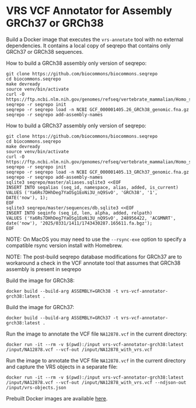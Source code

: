 # VRS VCF Annotator for Assembly GRCh37 or GRCh38
Build a Docker image that executes the `vrs-annotate` tool with no external dependencies.
It contains a local copy of seqrepo that contains only GRCh37 or GRCh38 sequences.

How to build a GRCh38 assembly only version of seqrepo:
```shell
git clone https://github.com/biocommons/biocommons.seqrepo
cd biocommons.seqrepo
make devready
source venv/bin/activate
curl -O https://ftp.ncbi.nlm.nih.gov/genomes/refseq/vertebrate_mammalian/Homo_sapiens/all_assembly_versions/GCF_000001405.26_GRCh38/GCF_000001405.26_GRCh38_genomic.fna.gz
seqrepo -r seqrepo init
seqrepo -r seqrepo load -n NCBI GCF_000001405.26_GRCh38_genomic.fna.gz 
seqrepo -r seqrepo add-assembly-names
```

How to build a GRCh37 assembly only version of seqrepo:
```shell
git clone https://github.com/biocommons/biocommons.seqrepo
cd biocommons.seqrepo
make devready
source venv/bin/activate
curl -O https://ftp.ncbi.nlm.nih.gov/genomes/refseq/vertebrate_mammalian/Homo_sapiens/all_assembly_versions/GCF_000001405.13_GRCh37/GCF_000001405.13_GRCh37_genomic.fna.gz
seqrepo -r seqrepo init
seqrepo -r seqrepo load -n NCBI GCF_000001405.13_GRCh37_genomic.fna.gz
seqrepo -r seqrepo add-assembly-names
sqlite3 seqrepo/master/aliases.sqlite3 <<EOF
INSERT INTO seqalias (seq_id, namespace, alias, added, is_current) 
VALUES ('Ya6Rs7DHhDeg7YaOSg1EoNi3U_nQ9SvO', 'GRCh38', '1', DATE('now'), 1);
EOF
sqlite3 seqrepo/master/sequences/db.sqlite3 <<EOF
INSERT INTO seqinfo (seq_id, len, alpha, added, relpath) 
VALUES ('Ya6Rs7DHhDeg7YaOSg1EoNi3U_nQ9SvO', 248956422, 'ACGMNRT', date('now'), '2025/0331/1411/1743430287.165611.fa.bgz');
EOF
```
NOTE: On MacOS you may need to use the `--rsync-exe` option to specify a compatible rsync version install with Homebrew.

NOTE: The post-build seqrepo database modifications for GRCh37 are to workaround a check in the VCF annotate tool that
assumes that GRCh38 assembly is present in seqrepo


Build the image for GRCh38:
```shell
docker build --build-arg ASSEMBLY=GRCh38 -t vrs-vcf-annotator-grch38:latest .
```

Build the image for GRCh37:
```shell
docker build --build-arg ASSEMBLY=GRCh37 -t vrs-vcf-annotator-grch38:latest .
```

Run the image to annotate the VCF file `NA12878.vcf` in the current directory:
```shell
docker run -it --rm -v $(pwd):/input vrs-vcf-annotator-grch38:latest /input/NA12878.vcf --vcf-out /input/NA12878_with_vrs.vcf
```

Run the image to annotate the VCF file `NA12878.vcf` in the current directory and capture the VRS objects in a separate file:
```shell
docker run -it --rm -v $(pwd):/input vrs-vcf-annotator-grch38:latest /input/NA12878.vcf --vcf-out /input/NA12878_with_vrs.vcf --ndjson-out /input/vrs-objects.json
```

Prebuilt Docker images are available [here](https://hub.docker.com/u/eugene75).
